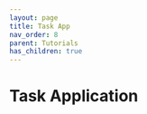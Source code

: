 ```yaml
---
layout: page
title: Task App
nav_order: 8
parent: Tutorials
has_children: true
---
```


# Task Application
